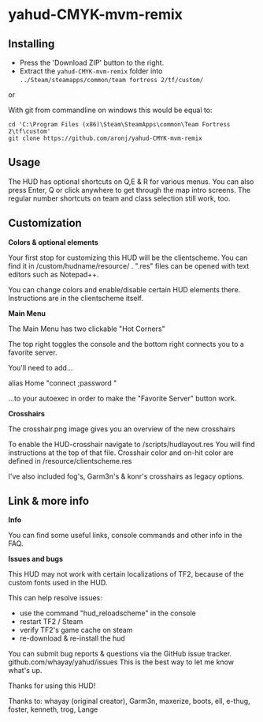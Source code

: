 # yahud-CMYK-mvm-remix

## Installing

* Press the 'Download ZIP' button to the right.
* Extract the `yahud-CMYK-mvm-remix` folder into `../Steam/steamapps/common/team fortress 2/tf/custom/`

or

With git from commandline on windows this would be equal to:
```batch
cd 'C:\Program Files (x86)\Steam\SteamApps\common\Team Fortress 2\tf\custom'
git clone https://github.com/aronj/yahud-CMYK-mvm-remix
```

## Usage

The HUD has optional shortcuts on Q,E & R for various menus.
You can also press Enter, Q or click anywhere to get through the map intro screens.
The regular number shortcuts on team and class selection still work, too.

## Customization

**Colors & optional elements**

Your first stop for customizing this HUD will be the clientscheme.
You can find it in /custom/hudname/resource/ .
".res" files can be opened with text editors such as Notepad++.

You can change colors and enable/disable certain HUD elements there.
Instructions are in the clientscheme itself.

**Main Menu**

The Main Menu has two clickable "Hot Corners"

The top right toggles the console and the bottom right connects you to a favorite server.

You'll need to add...

alias Home "connect <insert server IP>;password <insert password>"

...to your autoexec in order to make the "Favorite Server" button work.


**Crosshairs**

The crosshair.png image gives you an overview of the new crosshairs

To enable the HUD-crosshair navigate to /scripts/hudlayout.res
You will find instructions at the top of that file.
Crosshair color and on-hit color are defined in  /resource/clientscheme.res

I've also included fog's, Garm3n's & konr's crosshairs as legacy options.



## Link & more info

**Info**

You can find some useful links, console commands and other info in the FAQ.

**Issues and bugs**

This HUD may not work with certain localizations of TF2, because of the custom fonts used in the HUD.

This can help resolve issues:
* use the command "hud_reloadscheme" in the console
* restart TF2 / Steam
* verify TF2's game cache on steam
* re-download & re-install the hud

You can submit bug reports & questions via the  GitHub issue tracker.
github.com/whayay/yahud/issues
This is the best way to let me know what's up.



Thanks for using this HUD!


Thanks to:  whayay (original creator), Garm3n, maxerize, boots, ell, e-thug, foster, kenneth, trog, Lange
